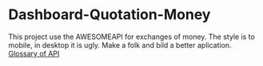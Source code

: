 # Dashboard-Quotation-Money
This project use the AWESOMEAPI for exchanges of money. The style is to mobile, in desktop it is ugly. Make a folk and bild a better aplication.
[Glossary of API](public/glossary.md)
